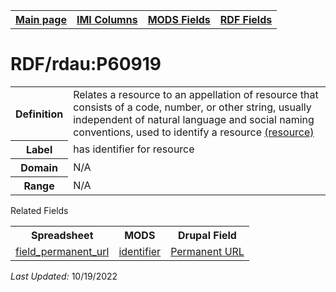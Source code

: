 <!DOCTYPE html>
<html>

<body>
<table style="width:100%">
  <tr>
    <th><a href="index.md">Main page</a></th>
	<th><a href="IMI.md">IMI Columns</a></th>
    <th><a href="MODS.md">MODS Fields</a></th>
    <th><a href="RDF.md">RDF Fields</a></th>
  </tr>
</table>



<h1>RDF/rdau:P60919</h1>
<table>
<tr>
	<th>Definition</th>
	<td>Relates a resource to an appellation of resource that consists of a code, number, or other string, usually independent of natural language and social naming conventions, used to identify a resource <a href="http://www.rdaregistry.info/Elements/u/">(resource)</a></td>
</tr>
<tr>
	<th>Label</th>
	<td>has identifier for resource</td>
</tr>
<tr>
	<th>Domain</th>
	<td>N/A</td>
</tr>
<tr>
	<th>Range</th>
	<td>N/A</td>
</tr>
</table>
	<dt>Related Fields</dt>
<table>
	<tr>
		<th>Spreadsheet</th>
		<th>MODS</th>
		<th>Drupal Field</th>
	</tr>
	<tr>
		<td><a href="field_permanent_url.md">field_permanent_url</a></td>
		<td><a href="MODS.identifier.md">identifier</a></td> 
		<td><a href="DrupalFields.md#Permanent-URL">Permanent URL</a></td>
	</tr>
</table>
<p><i>Last Updated: </i>10/19/2022</p>
</body>
</html>
